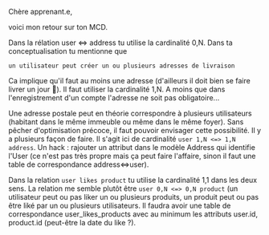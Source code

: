 Chère apprenant.e,

voici mon retour sur ton MCD.

Dans la rélation user <=> address tu utilise la cardinalité 0,N. Dans ta conceptualisation tu mentionne que

```
un utilisateur peut créer un ou plusieurs adresses de livraison
```

Ca implique qu'il faut au moins une adresse (d'ailleurs il doit bien se faire livrer un jour 🤣). Il faut utiliser la cardinalité 1,N.
A moins que dans l'enregistrement d'un compte l'adresse ne soit pas obligatoire...

Une adresse postale peut en théorie correspondre à plusieurs utilisateurs (habitant dans le même immeuble ou même dans le même foyer). Sans pêcher d'optimisation précoce, il faut pouvoir envisager cette possibilité.
Il y a plusieurs façon de faire. Il s'agit ici de cardinalité `user 1,N <=> 1,N address`. Un hack : rajouter un attribut dans le modèle Address qui identifie l'User (ce n'est pas très propre mais ça peut faire l'affaire, sinon il faut une table de correspondance address<=>user).

Dans la relation `user likes product` tu utilise la cardinalité 1,1 dans les deux sens. La relation me semble plutôt être `user 0,N <=> 0,N product` (un utilisateur peut ou pas liker un ou plusieurs produits, un produit peut ou pas être liké par un ou plusieurs utilisateurs.
Il faudra avoir une table de correspondance user_likes_products avec au minimum les attributs user.id, product.id (peut-être la date du like ?).
